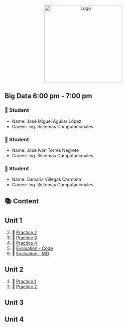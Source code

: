 <p align="center">
    <img alt="Logo" src="https://www.tijuana.tecnm.mx/wp-content/themes/tecnm/images/logo_TECT.png" width=250 height=250>
</p>

## Big Data 6:00 pm - 7:00 pm

### :necktie: Student
* Name: José Miguel Aguilar López
* Career: Ing. Sistemas Computacionales

### :necktie: Student
* Name: José Ivan Torres Negrete
* Career: Ing. Sistemas Computacionales

### :necktie: Student
* Name: Damaris Villegas Carmona
* Career: Ing. Sistemas Computacionales

## :books: Content

## Unit 1
2. :book: [Practice 2](https://github.com/JoseAguilar9812/datos_masivos/blob/development/unit-1/practices/practice_2.scala)
3. :book: [Practice 3](https://github.com/JoseAguilar9812/datos_masivos/blob/development/unit-1/practices/Practica%203.scala)
4. :book: [Practice 4](https://github.com/JoseAguilar9812/datos_masivos/blob/development/unit-1/practices/practica4.scala)
5. :book: [Evaluation - Code](https://github.com/JoseAguilar9812/datos_masivos/blob/development/unit-1/evaluation/evaluation_1.scala)
6. :book: [Evaluation - MD](https://github.com/JoseAguilar9812/datos_masivos/blob/development/unit-1/evaluation/evaluation_1.md)
## Unit 2
1. :book: [Practice 1](https://github.com/JoseAguilar9812/datos_masivos-basic_statistics-expo/blob/main/expo.md)
2. :book: [Practice 2](https://github.com/JoseAguilar9812/datos_masivos/blob/unit-2/unit-2/practices/practice-2.scala)
## Unit 3

## Unit 4
